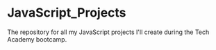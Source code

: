 # JavaScript_Projects
 The repository for all my JavaScript projects I'll create during the Tech Academy bootcamp.

